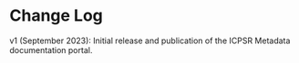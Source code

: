 # Change Log

v1 (September 2023): Initial release and publication of the ICPSR Metadata documentation portal.